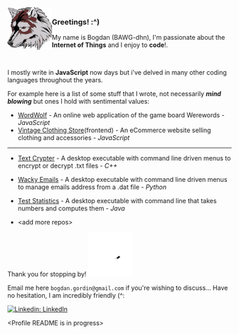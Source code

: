 <img align="left" src="https://raw.githubusercontent.com/bogdangordin/bogdangordin/main/wolf.png?raw=true" width="100">

### Greetings! :^)

My name is Bogdan (BAWG-dhn), I'm passionate about the **Internet of Things** and I enjoy to **code**!.

<br>

I mostly write in **JavaScript** now days but i've delved in many other coding languages throughout the years.

For example here is a list of some stuff that I wrote, not necessarily ***mind blowing*** but ones I hold with sentimental values:

- [WordWolf](https://github.com/RFP2202-Blue-Ocean-Avengers/WordWolf) - An online web application of the game board Werewords - _JavaScript_
- [Vintage Clothing Store](https://github.com/Hunter-X-Hunter-FEC/hxh2202-atelier)(frontend) - An eCommerce website selling clothing and accessories - _JavaScript_

---
- [Text Crypter](https://github.com/bogdangordin/file_encrypter_decrypter) - A desktop executable with command line driven menus to encrypt or decrypt .txt files - _C++_
- [Wacky Emails](https://github.com/bogdangordin/wacky_emails) - A desktop executable with command line driven menus to manage emails address from a .dat file - _Python_
- [Test Statistics](https://github.com/bogdangordin/test_statistics) - A desktop executable with command line that takes numbers and computes them - _Java_

- &lt;add more repos&gt;

Thank you for stopping by! <img src="https://raw.githubusercontent.com/bogdangordin/bogdangordin/main/bug.gif?raw=true" width="100"/>

Email me here `bogdan.gordin@gmail.com` if you're wishing to discuss... Have no hesitation, I am incredibly friendly (^:

[![Linkedin: LinkedIn](https://img.shields.io/badge/linkedin-%230077B5.svg?style=for-the-badge&logo=linkedin&logoColor=white&link=https://www.linkedin.com/in/bogdangordin/)](https://www.linkedin.com/in/bogdangordin/)

&lt;Profile README is in progress&gt; 
